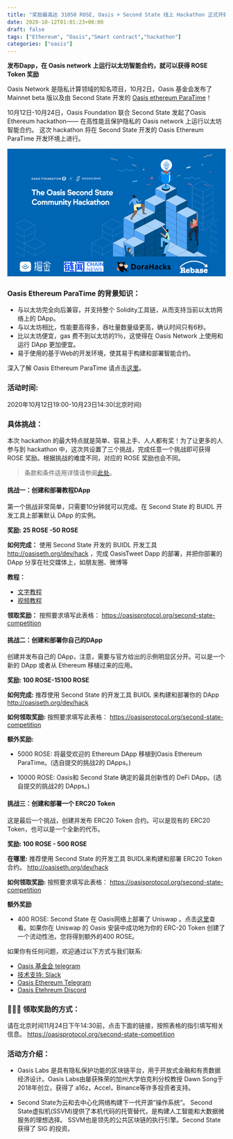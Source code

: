 ```yaml
---
title: "奖励最高达 31050 ROSE, Oasis + Second State 线上 Hackathon 正式开始"
date: 2020-10-12T01:01:23+08:00
draft: false
tags: ["Ethereum", "Oasis","Smart contract","hackathon"]
categories: ["oasis"]
---
```


**发布Dapp，在 Oasis network 上运行以太坊智能合约，就可以获得 ROSE Token 奖励**

Oasis Network 是隐私计算领域的知名项目，10月2日，Oasis 基金会发布了 Mainnet beta 版以及由 Second State 开发的 [Oasis ethereum ParaTime](https://www.oasiseth.org)！

10月12日-10月24日，Oasis Foundation 联合 Second State 发起了Oasis Ethereum hackathon—— 在高性能且保护隐私的 Oasis network 上运行以太坊智能合约。
这次 hackathon 将在 Second State 开发的 Oasis Ethereum ParaTime 开发环境上进行。

![](/images/20201012-hackathon-poster.png)

### Oasis Ethereum ParaTime 的背景知识：


* 与以太坊完全向后兼容，并支持整个 Solidity工具链，从而支持当前以太坊网络上的 DApp。
* 与以太坊相比，性能要高得多，吞吐量数量级更高，确认时间只有6秒。
* 比以太坊便宜，gas 费不到以太坊的1％，这使得在 Oasis Network 上使用和运行 DApp 更加便宜。
* 易于使用的基于Web的开发环境，使其易于构建和部署智能合约。

深入了解 Oasis Ethereum ParaTime 请点击[这里](https://www.oasiseth.org/)。

### 活动时间:
2020年10月12日19:00-10月23日14:30(北京时间)

### 具体挑战：

本次 hackathon 的最大特点就是简单、容易上手、人人都有奖！为了让更多的人参与到 hackathon 中，这次共设置了三个挑战，完成任意一个挑战即可获得 ROSE 奖励。根据挑战的难度不同，对应的 ROSE 奖励也会不同。

> 条款和条件适用详情请参阅[此处](https://oasisprotocol.org/community-cup-tocs)。

#### 挑战一：创建和部署教程DApp
第一个挑战非常简单，只需要10分钟就可以完成。在 Second State 的 BUIDL 开发工具上部署默认 DApp 的实例。

**奖励: 25 ROSE -50 ROSE**

**如何完成：**
使用 Second State 开发的 BUIDL 开发工具 http://oasiseth.org/dev/hack ，完成 OasisTweet Dapp 的部署，并把你部署的DApp 分享在社交媒体上，如朋友圈、微博等

**教程：**

* [文字教程](https://xie.infoq.cn/article/4ab93fab1bb7aea6ac1f88fb8)
* [视频教程](https://www.bilibili.com/video/BV1yt4y1v7yb)

**领取奖励：**
按照要求填写此表格： https://oasisprotocol.org/second-state-competition

#### 挑战二：创建和部署你自己的DApp

创建并发布自己的 DApp，注意，需要与官方给出的示例明显区分开。可以是一个新的 DApp 或者从 Ethereum 移植过来的应用。

**奖励: 100 ROSE-15100 ROSE**

**如何完成:**
推荐使用 Second State 的开发工具 BUIDL 来构建和部署你的 DApp
http://oasiseth.org/dev/hack 

**如何领取奖励:**
按照要求填写此表格： https://oasisprotocol.org/second-state-competition

**额外奖励:**

* 5000 ROSE: 将最受欢迎的 Ethereum DApp 移植到Oasis Ethereum ParaTime。(选自提交的挑战2的 DApps。)

* 10000 ROSE: Oasis和 Second State 确定的最具创新性的 DeFi DApp。(选自提交的挑战2的 DApps。)

#### 挑战三：创建和部署一个 ERC20 Token
这是最后一个挑战，创建并发布 ERC20 Token 合约。可以是现有的 ERC20 Token，也可以是一个全新的代币。

**奖励: 100 ROSE - 500 ROSE**

**在哪里:**
推荐使用 Second State 的开发工具 BUIDL来构建和部署 ERC20 Token 合约。
http://oasiseth.org/dev/hack 

**如何领取奖励:**
按照要求填写此表格： https://oasisprotocol.org/second-state-competition

**额外奖励**

* 400 ROSE: Second State 在 Oasis网络上部署了 Uniswap 。点击[这里](http://uniswap.oasiseth.org/)查看。如果你在 Uniswap 的 Oasis 安装中成功地为你的 ERC-20 Token 创建了一个流动性池，您将得到额外的400 ROSE。

如果你有任何问题，欢迎通过以下方式与我们联系:

* [Oasis 基金会 telegram](https://t.me/oasisprotocolcommunity)
* [技术支持: Slack](https://join.slack.com/t/oasiscommunity/shared_invite/enQtNjQ5MTA3NTgyOTkzLWIxNTg1ZWZmOTIwNmQ2MTg1YmU0MzgyMzk3OWM2ZWQ4NTQ0ZDJkNTBmMTdlM2JhODllYjg5YmJkODc2NzgwNTg)
* [Oasis Ethereum Telegram](https://t.me/oasiseth)
* [Oasis Etehreum Discord](https://discord.com/invite/MjxtURG)

### 🦄🦄🦄 领取奖励的方式：
请在北京时间11月24日下午14:30前，点击下面的链接，按照表格的指引填写相关信息。
https://oasisprotocol.org/second-state-competition

### 活动方介绍：

* Oasis Labs 是具有隐私保护功能的区块链平台，用于开放式金融和有责数据经济设计。Oasis Labs由屡获殊荣的加州大学伯克利分校教授 Dawn Song于2018年创立，获得了 a16z，Accel，Binance等许多投资者支持。

* Second State为云和去中心化网络构建下一代开源“操作系统”。 Second State虚拟机(SSVM)提供了本机代码的托管替代，是构建人工智能和大数据微服务的理想选择。 SSVM也是领先的公共区块链的执行引擎。Second State 获得了 SIG 的投资。


